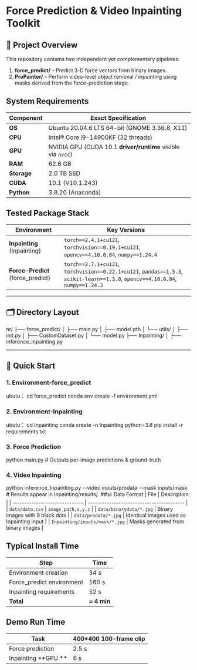 #  Force Prediction & Video Inpainting Toolkit
## 📁 Project Overview
This repository contains two independent yet complementary pipelines:

1. **force_predict/** – Predict 3-D force vectors from binary images.  
2. **ProPainter/** – Perform video-level object removal / inpainting using masks derived from the force-prediction stage.
## System Requirements
| Component   | Exact Specification                                          |
| ----------- | ------------------------------------------------------------ |
| **OS**      | Ubuntu 20.04.6 LTS 64-bit (GNOME 3.36.8, X11)                |
| **CPU**     | Intel® Core i9-14900KF (32 threads)                          |
| **GPU**     | NVIDIA GPU (CUDA 10.1 **driver/runtime** visible via `nvcc`) |
| **RAM**     | 62.6 GB                                                      |
| **Storage** | 2.0 TB SSD                                                   |
| **CUDA**    | 10.1 (V10.1.243)                                             |
| **Python**  | 3.8.20 (Anaconda)                                            |
## Tested Package Stack
| Environment                      | Key Versions                                                                                                                    |
| -------------------------------- | ------------------------------------------------------------------------------------------------------------------------------- |
| **Inpainting** (Inpainting)  | `torch==2.4.1+cu121`, `torchvision==0.19.1+cu121`, `opencv==4.10.0.84`, `numpy==1.24.4`                                         |
| **Force-Predict** (force_predict) | `torch==2.7.1+cu121`, `torchvision==0.22.1+cu121`, `pandas==1.5.3`, `scikit-learn==1.3.0`, `opencv==4.10.0.84`, `numpy==1.24.3` |



---
## 🗂️ Directory Layout

nr/
├── force_predict/
│   ├── main.py
│   ├── model.pth
│   └── utils/
│       ├── init.py
│       ├── CustomDataset.py
│       └── model.py
├── Inpainting/
│   ├── inference_inpainting.py


---

## 🚀 Quick Start

### 1. Environment-force_predict
ubutu：
cd force_predict
conda env create -f environment.yml

### 2. Environment-Inpainting
ubutu：
cd Inpainting
conda create -n Inpainting python=3.8
pip install -r requirements.txt
### 3. Force Prediction
python main.py    # Outputs per-image predictions & ground-truth
### 4. Video Inpainting
python inference_Inpainting.py --video inputs/prodata --mask inputs/mask  # Results appear in Inpainting/results/.
##📊 Data Format
| File                           | Description                               |
| ------------------------------ | ----------------------------------------- |
| `data/data.csv`                | `image_path,x,y,z`                        |
| `data/binarydata/*.jpg`        | Binary images with 9 black dots           |
| `data/prodata/*.jpg`           | Identical images used as Inpainting input |
| `Inpainting/inputs/mask/*.jpg` | Masks generated from binary images        |
## Typical Install Time
| Step                   | Time        |
| ---------------------- | ----------- |
| Environment creation   | 34 s        |
| Force_predict environment | 160 s        |
| Inpainting requirements | 52 s        |
| **Total**              | **≈ 4 min** |

## Demo Run Time
| Task                                  | 400*400 100-frame clip |
| ------------------------------------- | -------------------- |
| Force prediction                      | 2.5 s                  |
| Inpainting **GPU **           | 6 s               |



